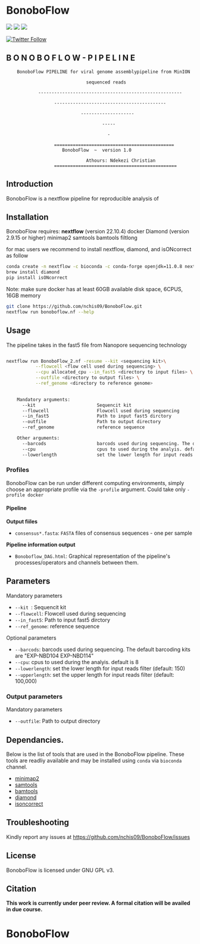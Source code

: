 #  BonoboFlow
[![](https://img.shields.io/badge/nextflow-22.10.4-yellowgreen)](https://www.nextflow.io)
[![](https://img.shields.io/badge/uses-docker-orange)](https://docs.docker.com/get-docker)
[![](https://img.shields.io/badge/License-GPLv3-blue.svg)](https://www.gnu.org/licenses/gpl-3.0)


[![Twitter Follow](https://img.shields.io/twitter/follow/ndekezi09.svg?style=social)](https://twitter.com/ndekezi09) 


## B O N O B O F L O W - P I P E L I N E


        BonoboFlow PIPELINE for viral genome assemblypipeline from MinION 

                                  sequenced reads

                ------------------------------------------------------

                      ------------------------------------------
                
                                --------------------
                
                                        -----
                            
                                          -

                      =============================================
                         BonoboFlow  ~  version 1.0

                                  Athours: Ndekezi Christian
                      ==============================================


## Introduction

BonoboFlow is a nextflow pipeline for reproducible analysis of 



## Installation

BonoboFlow requires:
 **nextflow** (version 22.10.4)
 docker
 Diamond (version  2.9.15 or higher)
 minimap2
 samtools
 bamtools
 filtlong

for mac users we recommend to install nextflow, diamond, and isONcorrect as follow

```bash
conda create -n nextflow -c bioconda -c conda-forge openjdk=11.0.8 nextflow
brew install diamond
pip install isONcorrect
```


Note: make sure docker has at least 60GB available disk space, 6CPUS, 16GB memory


```bash
git clone https://github.com/nchis09/BonoboFlow.git
nextflow run bonoboflow.nf --help
```

## Usage

The pipeline takes in the fast5 file from Nanopore sequencing technology 

```bash

nextflow run BonoboFlow_2.nf -resume --kit <sequencing kit>\
           --flowcell <flow cell used during sequencing> \
           --cpu allocated_cpu --in_fast5 <directory to input files> \
           --outfile <directory to output files> \
           --ref_genome <directory to reference genome>
    

    Mandatory arguments:
      --kit                       Sequencit kit 
      --flowcell                  Flowcell used during sequencing
      --in_fast5                  Path to input fast5 dirctory 
      --outfile                   Path to output directory
      --ref_genome                reference sequence

    Other arguments:
      --barcods                   barcods used during sequencing. The default barcoding kits are "EXP-NBD104 EXP-NBD114"
      --cpu                       cpus to used during the analyis. default is 8
      --lowerlength               set the lower length for input reads filter (default: 150)

```

### Profiles

BonoboFlow can be run under different computing environments, simply choose an appropriate profile via the `-profile` argument. Could take only `-profile docker`


#### Pipeline 


**Output fiiles**

* `consensus*.fasta`: `FASTA` files of consensus sequences - one per sample


**Pipeline information output**

* `Bonoboflow_DAG.html`: Graphical representation of the pipeline's processes/operators and channels between them.



## Parameters

Mandatory parameters

* `--kit `: Sequencit kit 
* `--flowcell`:              Flowcell used during sequencing
* `--in_fast5`:                Path to input fast5 dirctory 
* `--ref_genome`:                reference sequence


Optional parameters

* `--barcods`:        barcods used during sequencing. The default barcoding kits are "EXP-NBD104 EXP-NBD114"
* `--cpu`:                 cpus to used during the analyis. default is 8
* `--lowerlength`:               set the lower length for input reads filter (default: 150)
* `--upperlength`:             set the upper length for input reads filter (default: 100,000)


### Output parameters

Mandatory parameters

* `--outfile`:          Path to output directory

## Dependancies.

Below is the list of tools that are used in the BonoboFlow pipeline. These tools are readliy available and may be installed using `conda` via `bioconda` channel.

+ [minimap2](https://github.com/lh3/minimap2)
+ [samtools](https://github.com/samtools/samtools)
+ [bamtools](https://github.com/pezmaster31/bamtools)
+ [diamond](https://github.com/bbuchfink/diamond)
+ [isoncorrect](https://github.com/ksahlin/isONcorrect)




## Troubleshooting

Kindly report any issues at https://github.com/nchis09/BonoboFlow/issues

## License

BonoboFlow is licensed under GNU GPL v3.

## Citation

**This work is currently under peer review. A formal citation will be availed in due course.**

# BonoboFlow
